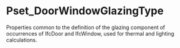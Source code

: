 # Pset_DoorWindowGlazingType

Properties common to the definition of the glazing component of occurrences of IfcDoor and IfcWindow, used for thermal and lighting calculations.
